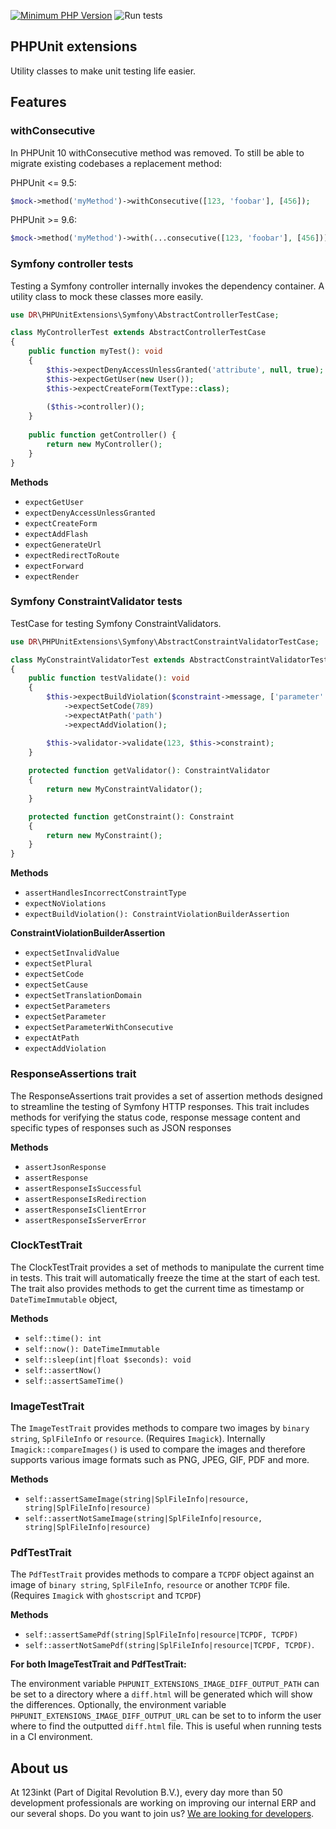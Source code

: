 [![Minimum PHP Version](https://img.shields.io/badge/php-%3E%3D%208.1-8892BF)](https://php.net/)
![Run tests](https://github.com/123inkt/phpunit-extensions/actions/workflows/test.yml/badge.svg)

## PHPUnit extensions

Utility classes to make unit testing life easier.


## Features

### withConsecutive
In PHPUnit 10 withConsecutive method was removed. To still be able to migrate existing codebases a replacement method:

PHPUnit <= 9.5:
```php
$mock->method('myMethod')->withConsecutive([123, 'foobar'], [456]);
```
PHPUnit >= 9.6:
```php
$mock->method('myMethod')->with(...consecutive([123, 'foobar'], [456]));
```


### Symfony controller tests
Testing a Symfony controller internally invokes the dependency container. A utility class to mock these classes more easily.

```php
use DR\PHPUnitExtensions\Symfony\AbstractControllerTestCase;

class MyControllerTest extends AbstractControllerTestCase 
{    
    public function myTest(): void 
    {
        $this->expectDenyAccessUnlessGranted('attribute', null, true);
        $this->expectGetUser(new User());
        $this->expectCreateForm(TextType::class);
        
        ($this->controller)();    
    }
    
    public function getController() {
        return new MyController();    
    }    
}
```

**Methods**
- `expectGetUser`
- `expectDenyAccessUnlessGranted`
- `expectCreateForm`
- `expectAddFlash`
- `expectGenerateUrl`
- `expectRedirectToRoute`
- `expectForward`
- `expectRender`

### Symfony ConstraintValidator tests

TestCase for testing Symfony ConstraintValidators.

```php
use DR\PHPUnitExtensions\Symfony\AbstractConstraintValidatorTestCase;

class MyConstraintValidatorTest extends AbstractConstraintValidatorTestCase 
{    
    public function testValidate(): void
    {
        $this->expectBuildViolation($constraint->message, ['parameter' => 123])
            ->expectSetCode(789)
            ->expectAtPath('path')
            ->expectAddViolation();

        $this->validator->validate(123, $this->constraint);
    }
    
    protected function getValidator(): ConstraintValidator
    {
        return new MyConstraintValidator();
    }

    protected function getConstraint(): Constraint
    {
        return new MyConstraint();
    }
}
```

**Methods**
- `assertHandlesIncorrectConstraintType`
- `expectNoViolations`
- `expectBuildViolation(): ConstraintViolationBuilderAssertion`

**ConstraintViolationBuilderAssertion**
- `expectSetInvalidValue`
- `expectSetPlural`
- `expectSetCode`
- `expectSetCause`
- `expectSetTranslationDomain`
- `expectSetParameters`
- `expectSetParameter`
- `expectSetParameterWithConsecutive`
- `expectAtPath`
- `expectAddViolation`

### ResponseAssertions trait
The ResponseAssertions trait provides a set of assertion methods designed to streamline the testing of Symfony HTTP responses. 
This trait includes methods for verifying the status code, response message content and specific types of responses such as JSON responses

**Methods**
- `assertJsonResponse`
- `assertResponse`
- `assertResponseIsSuccessful`
- `assertResponseIsRedirection`
- `assertResponseIsClientError`
- `assertResponseIsServerError`

### ClockTestTrait
The ClockTestTrait provides a set of methods to manipulate the current time in tests. This trait will automatically freeze the time at the start of
each test. The trait also provides methods to get the current time as timestamp or `DateTimeImmutable` object, 

**Methods**
- `self::time(): int`
- `self::now(): DateTimeImmutable`
- `self::sleep(int|float $seconds): void`
- `self::assertNow()`
- `self::assertSameTime()`

### ImageTestTrait
The `ImageTestTrait` provides methods to compare two images by `binary string`, `SplFileInfo` or `resource`. (Requires `Imagick`). Internally 
`Imagick::compareImages()` is used to compare the images and therefore supports various image formats such as PNG, JPEG, GIF, PDF and more. 

**Methods**
- `self::assertSameImage(string|SplFileInfo|resource, string|SplFileInfo|resource)`
- `self::assertNotSameImage(string|SplFileInfo|resource, string|SplFileInfo|resource)`

### PdfTestTrait
The `PdfTestTrait` provides methods to compare a `TCPDF` object against an image of `binary string`, `SplFileInfo`, `resource` or another `TCPDF` file. (Requires `Imagick` with `ghostscript` and `TCPDF`)

**Methods**
- `self::assertSamePdf(string|SplFileInfo|resource|TCPDF, TCPDF)`
- `self::assertNotSamePdf(string|SplFileInfo|resource|TCPDF, TCPDF)`.

**For both ImageTestTrait and PdfTestTrait:**

The environment variable `PHPUNIT_EXTENSIONS_IMAGE_DIFF_OUTPUT_PATH` can be set to a directory where a `diff.html` will be generated which will
show the differences. Optionally, the environment variable `PHPUNIT_EXTENSIONS_IMAGE_DIFF_OUTPUT_URL` can be set to to inform the user where
to find the outputted `diff.html` file. This is useful when running tests in a CI environment.

## About us

At 123inkt (Part of Digital Revolution B.V.), every day more than 50 development professionals are working on improving our internal ERP 
and our several shops. Do you want to join us? [We are looking for developers](https://www.werkenbij123inkt.nl/zoek-op-afdeling/it).
